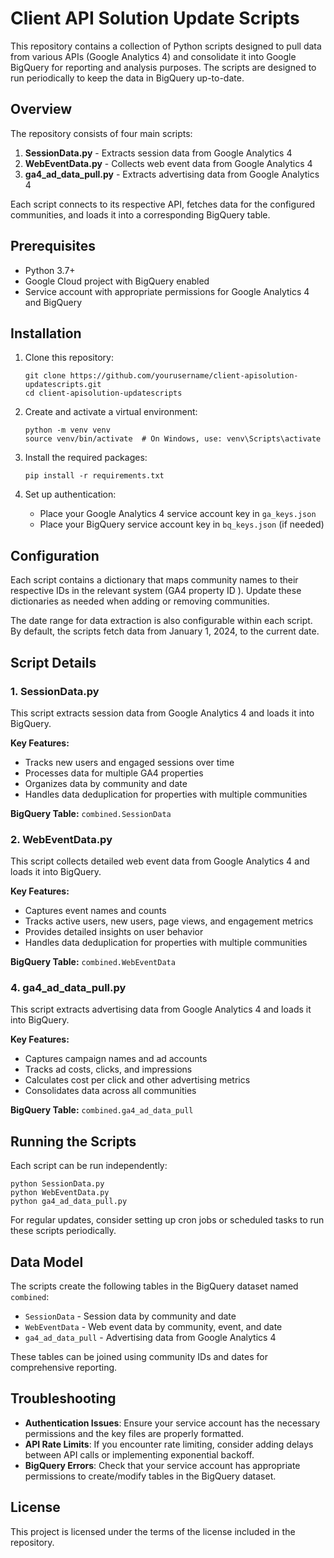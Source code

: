 # Client API Solution Update Scripts

This repository contains a collection of Python scripts designed to pull data from various APIs (Google Analytics 4) and consolidate it into Google BigQuery for reporting and analysis purposes. The scripts are designed to run periodically to keep the data in BigQuery up-to-date.

## Overview

The repository consists of four main scripts:

1. **SessionData.py** - Extracts session data from Google Analytics 4
2. **WebEventData.py** - Collects web event data from Google Analytics 4
3. **ga4_ad_data_pull.py** - Extracts advertising data from Google Analytics 4 

Each script connects to its respective API, fetches data for the configured communities, and loads it into a corresponding BigQuery table.

## Prerequisites

- Python 3.7+
- Google Cloud project with BigQuery enabled
- Service account with appropriate permissions for Google Analytics 4 and BigQuery

## Installation

1. Clone this repository:
   ```
   git clone https://github.com/yourusername/client-apisolution-updatescripts.git
   cd client-apisolution-updatescripts
   ```

2. Create and activate a virtual environment:
   ```
   python -m venv venv
   source venv/bin/activate  # On Windows, use: venv\Scripts\activate
   ```

3. Install the required packages:
   ```
   pip install -r requirements.txt
   ```

4. Set up authentication:
   - Place your Google Analytics 4 service account key in `ga_keys.json`
   - Place your BigQuery service account key in `bq_keys.json` (if needed)

## Configuration

Each script contains a dictionary that maps community names to their respective IDs in the relevant system (GA4 property ID ). Update these dictionaries as needed when adding or removing communities.

The date range for data extraction is also configurable within each script. By default, the scripts fetch data from January 1, 2024, to the current date.

## Script Details

### 1. SessionData.py

This script extracts session data from Google Analytics 4 and loads it into BigQuery.

**Key Features:**
- Tracks new users and engaged sessions over time
- Processes data for multiple GA4 properties
- Organizes data by community and date
- Handles data deduplication for properties with multiple communities

**BigQuery Table:** `combined.SessionData`

### 2. WebEventData.py

This script collects detailed web event data from Google Analytics 4 and loads it into BigQuery.

**Key Features:**
- Captures event names and counts
- Tracks active users, new users, page views, and engagement metrics
- Provides detailed insights on user behavior
- Handles data deduplication for properties with multiple communities

**BigQuery Table:** `combined.WebEventData`


### 4. ga4_ad_data_pull.py

This script extracts advertising data from Google Analytics 4 and loads it into BigQuery.

**Key Features:**
- Captures campaign names and ad accounts
- Tracks ad costs, clicks, and impressions
- Calculates cost per click and other advertising metrics
- Consolidates data across all communities

**BigQuery Table:** `combined.ga4_ad_data_pull`

## Running the Scripts

Each script can be run independently:

```
python SessionData.py
python WebEventData.py
python ga4_ad_data_pull.py
```

For regular updates, consider setting up cron jobs or scheduled tasks to run these scripts periodically.

## Data Model

The scripts create the following tables in the BigQuery dataset named `combined`:

- `SessionData` - Session data by community and date
- `WebEventData` - Web event data by community, event, and date
- `ga4_ad_data_pull` - Advertising data from Google Analytics 4

These tables can be joined using community IDs and dates for comprehensive reporting.

## Troubleshooting

- **Authentication Issues**: Ensure your service account has the necessary permissions and the key files are properly formatted.
- **API Rate Limits**: If you encounter rate limiting, consider adding delays between API calls or implementing exponential backoff.
- **BigQuery Errors**: Check that your service account has appropriate permissions to create/modify tables in the BigQuery dataset.

## License

This project is licensed under the terms of the license included in the repository.